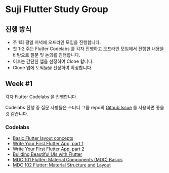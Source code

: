 # Suji Flutter Study Group

## 진행 방식

- 주 1회 평일 저녁에 오프라인 모임을 진행합니다.
- 첫 1-2 주는 Flutter Codelabs 를 각자 진행하고 오프라인 모임에서 진행한 내용을 바탕으로 질문 및 논의를 진행합니다.
- 이후는 간단한 앱을 선정하여 Clone 합니다.
- Clone 앱에 토픽들을 선정하여 확장합니다.

## Week #1

각자 Flutter Codelabs 을 진행합니다

Codelabs 진행 중 질문 사항들은 스터디 그룹 repo의 [Github Issue](https://github.com/FlutterSuji/study/issues) 를 사용하면 좋을 것 같습니다.

### Codelabs

- [Basic Flutter layout concepts](https://flutter.dev/docs/codelabs#basic-flutter-layout-concepts)
- [Write Your First Flutter App, part 1](https://flutter.dev/docs/codelabs#write-your-first-flutter-app-part-1)
- [Write Your First Flutter App, part 2](https://flutter.dev/docs/codelabs#write-your-first-flutter-app-part-2)
- [Building Beautiful UIs with Flutter](https://flutter.dev/docs/codelabs#building-beautiful-uis-with-flutter)
- [MDC 101 Flutter: Material Components (MDC) Basics](https://flutter.dev/docs/codelabs#mdc-101-flutter-material-components-mdc-basics)
- [MDC 102 Flutter: Material Structure and Layout](https://flutter.dev/docs/codelabs#mdc-102-flutter-material-structure-and-layout)
